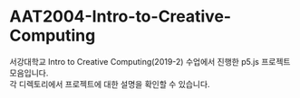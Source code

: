 # AAT2004-Intro-to-Creative-Computing
서강대학교 Intro to Creative Computing(2019-2) 수업에서 진행한 p5.js 프로젝트 모음입니다.</br>
각 디렉토리에서 프로젝트에 대한 설명을 확인할 수 있습니다.
